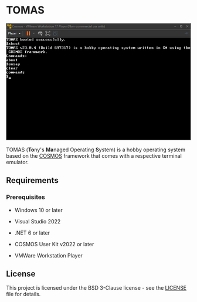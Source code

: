 # TOMAS

<img title="" src="screenshot.png" alt="" data-align="center">

TOMAS (**To**ny's **Ma**naged Operating **S**ystem) is a hobby operating system based on the [COSMOS](https://github.com/CosmosOS/Cosmos) framework that comes with a respective terminal emulator.

## Requirements

### Prerequisites

- Windows 10 or later

- Visual Studio 2022

- .NET 6 or later

- COSMOS User Kit v2022 or later

- VMWare Workstation Player

## License

This project is licensed under the BSD 3-Clause license - see the [LICENSE](LICENSE) file for details.
